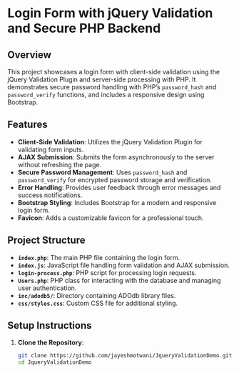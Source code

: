 # Login Form with jQuery Validation and Secure PHP Backend

## Overview

This project showcases a login form with client-side validation using the jQuery Validation Plugin and server-side processing with PHP. It demonstrates secure password handling with PHP’s `password_hash` and `password_verify` functions, and includes a responsive design using Bootstrap.

## Features

- **Client-Side Validation**: Utilizes the jQuery Validation Plugin for validating form inputs.
- **AJAX Submission**: Submits the form asynchronously to the server without refreshing the page.
- **Secure Password Management**: Uses `password_hash` and `password_verify` for encrypted password storage and verification.
- **Error Handling**: Provides user feedback through error messages and success notifications.
- **Bootstrap Styling**: Includes Bootstrap for a modern and responsive login form.
- **Favicon**: Adds a customizable favicon for a professional touch.

## Project Structure

- **`index.php`**: The main PHP file containing the login form.
- **`index.js`**: JavaScript file handling form validation and AJAX submission.
- **`login-process.php`**: PHP script for processing login requests.
- **`Users.php`**: PHP class for interacting with the database and managing user authentication.
- **`inc/adodb5/`**: Directory containing ADOdb library files.
- **`css/styles.css`**: Custom CSS file for additional styling.

## Setup Instructions

1. **Clone the Repository**:
   ```bash
   git clone https://github.com/jayeshmotwani/JqueryValidationDemo.git
   cd JqueryValidationDemo
